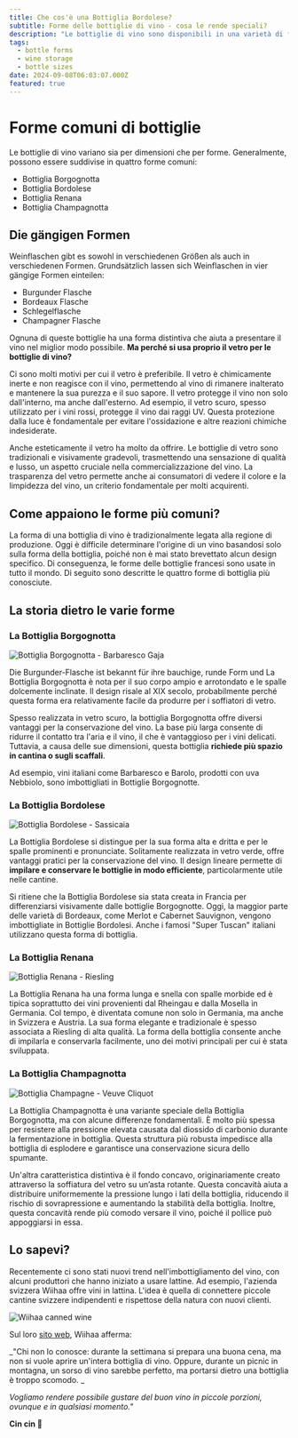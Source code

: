 ```yaml
---
title: Che cos'è una Bottiglia Bordolese?
subtitle: Forme delle bottiglie di vino - cosa le rende speciali?
description: "Le bottiglie di vino sono disponibili in una varietà di forme. Vinoteqa ne offre una panoramica: Bottiglia Borgognotta, Bordolese, Renana o Champagnotta. Cosa rende queste forme uniche e perché si utilizza il vetro?"
tags:
  - bottle forms
  - wine storage
  - bottle sizes
date: 2024-09-08T06:03:07.000Z
featured: true
---
```


# Forme comuni di bottiglie

Le bottiglie di vino variano sia per dimensioni che per forme.  Generalmente, possono essere suddivise in quattro forme comuni:

- Bottiglia Borgognotta
- Bottiglia Bordolese
- Bottiglia Renana
- Bottiglia Champagnotta


## Die gängigen Formen

Weinflaschen gibt es sowohl in verschiedenen Größen als auch in verschiedenen Formen. Grundsätzlich lassen sich Weinflaschen in vier gängige Formen einteilen:

- Burgunder Flasche
- Bordeaux Flasche
- Schlegelflasche
- Champagner Flasche

Ognuna di queste bottiglie ha una forma distintiva che aiuta a presentare il vino nel miglior modo possibile. **Ma perché si usa proprio il vetro per le bottiglie di vino?**

Ci sono molti motivi per cui il vetro è preferibile. Il vetro è chimicamente inerte e non reagisce con il vino, permettendo al vino di rimanere inalterato e mantenere la sua purezza e il suo sapore. Il vetro protegge il vino non solo dall'interno, ma anche dall'esterno. Ad esempio, il vetro scuro, spesso utilizzato per i vini rossi, protegge il vino dai raggi UV. Questa protezione dalla luce è fondamentale per evitare l'ossidazione e altre reazioni chimiche indesiderate.

Anche esteticamente il vetro ha molto da offrire. Le bottiglie di vetro sono tradizionali e visivamente gradevoli, trasmettendo una sensazione di qualità e lusso, un aspetto cruciale nella commercializzazione del vino. La trasparenza del vetro permette anche ai consumatori di vedere il colore e la limpidezza del vino, un criterio fondamentale per molti acquirenti.


## Come appaiono le forme più comuni?

La forma di una bottiglia di vino è tradizionalmente legata alla regione di produzione. Oggi è difficile determinare l'origine di un vino basandosi solo sulla forma della bottiglia, poiché non è mai stato brevettato alcun design specifico. Di conseguenza, le forme delle bottiglie francesi sono usate in tutto il mondo. Di seguito sono descritte le quattro forme di bottiglia più conosciute.

## La storia dietro le varie forme

### La Bottiglia Borgognotta

![Bottiglia Borgognotta - Barbaresco Gaja](/imgs-blog/bottleshape-burgundy-169.png)

Die Burgunder-Flasche ist bekannt für ihre bauchige, runde Form und La Bottiglia Borgognotta è nota per il suo corpo ampio e arrotondato e le spalle dolcemente inclinate. Il design risale al XIX secolo, probabilmente perché questa forma era relativamente facile da produrre per i soffiatori di vetro.

Spesso realizzata in vetro scuro, la bottiglia Borgognotta offre diversi vantaggi per la conservazione del vino. La base più larga consente di ridurre il contatto tra l'aria e il vino, il che è vantaggioso per i vini delicati. Tuttavia, a causa delle sue dimensioni, questa bottiglia **richiede più spazio in cantina o sugli scaffali**.

Ad esempio, vini italiani come Barbaresco e Barolo, prodotti con uva Nebbiolo, sono imbottigliati in Bottiglie Borgognotte.


### La Bottiglia Bordolese

![Bottiglia Bordolese - Sassicaia](/imgs-blog/bottleshape-bordeaux-169.png)

La Bottiglia Bordolese si distingue per la sua forma alta e dritta e per le spalle prominenti e pronunciate. Solitamente realizzata in vetro verde, offre vantaggi pratici per la conservazione del vino. Il design lineare permette di **impilare e conservare le bottiglie in modo efficiente**, particolarmente utile nelle cantine.

Si ritiene che la Bottiglia Bordolese sia stata creata in Francia per differenziarsi visivamente dalle bottiglie Borgognotte. Oggi, la maggior parte delle varietà di Bordeaux, come Merlot e Cabernet Sauvignon, vengono imbottigliate in Bottiglie Bordolesi. Anche i famosi "Super Tuscan" italiani utilizzano questa forma di bottiglia.


### La Bottiglia Renana

![Bottiglia Renana - Riesling](/imgs-blog/bottleshape-schlegel-169.png)

La Bottiglia Renana ha una forma lunga e snella con spalle morbide ed è tipica soprattutto dei vini provenienti dal Rheingau e dalla Mosella in Germania. Col tempo, è diventata comune non solo in Germania, ma anche in Svizzera e Austria.
La sua forma elegante e tradizionale è spesso associata a Riesling di alta qualità. La forma della bottiglia consente anche di impilarla e conservarla facilmente, uno dei motivi principali per cui è stata sviluppata.

### La Bottiglia Champagnotta

![Bottiglia Champagne - Veuve Cliquot](/imgs-blog/bottleshape-champagne-169.png)

La Bottiglia Champagnotta è una variante speciale della Bottiglia Borgognotta, ma con alcune differenze fondamentali. È molto più spessa per resistere alla pressione elevata causata dal diossido di carbonio durante la fermentazione in bottiglia. Questa struttura più robusta impedisce alla bottiglia di esplodere e garantisce una conservazione sicura dello spumante.

Un'altra caratteristica distintiva è il fondo concavo, originariamente creato attraverso la soffiatura del vetro su un’asta rotante. Questa concavità aiuta a distribuire uniformemente la pressione lungo i lati della bottiglia, riducendo il rischio di sovrapressione e aumentando la stabilità della bottiglia. Inoltre, questa concavità rende più comodo versare il vino, poiché il pollice può appoggiarsi in essa.


## Lo sapevi? 

Recentemente ci sono stati nuovi trend nell'imbottigliamento del vino, con alcuni produttori che hanno iniziato a usare lattine. Ad esempio, l'azienda svizzera Wiihaa offre vini in lattina. L'idea è quella di connettere piccole cantine svizzere indipendenti e rispettose della natura con nuovi clienti. 

![Wiihaa canned wine](/imgs-blog/common-bottle-shapes.png)

Sul loro [sito web](www.wiihaa.ch), Wiihaa afferma:

_"Chi non lo conosce: durante la settimana si prepara una buona cena, ma non si vuole aprire un'intera bottiglia di vino. Oppure, durante un picnic in montagna, un sorso di vino sarebbe perfetto, ma portarsi dietro una bottiglia è troppo scomodo. _

_Vogliamo rendere possibile gustare del buon vino in piccole porzioni, ovunque e in qualsiasi momento."_


**Cin cin 🍷**
